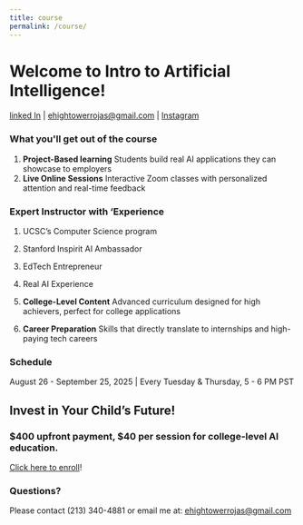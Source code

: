 ```yaml
---
title: course
permalink: /course/
---
```

# Welcome to Intro to Artificial Intelligence!

[linked In](https://www.linkedin.com/in/evangel-hightower-rojas-924027302/) | [ehightowerrojas@gmail.com](mailto:ehightowerrojas@gmail.com) | [Instagram](https://www.instagram.com/speedsheep_/) 

### What you'll get out of the course

1. **Project-Based learning**  Students build real AI applications they can showcase to employers
2. **Live Online Sessions**  Interactive Zoom classes with personalized attention and real-time feedback

### Expert Instructor with ‘Experience

1. UCSC’s Computer Science program
2. Stanford Inspirit AI Ambassador
3. EdTech Entrepreneur
4. Real AI Experience

1. **College-Level Content**  Advanced curriculum designed for high achievers, perfect for college applications
2. **Career Preparation**  Skills that directly translate to internships and high-paying tech careers

### Schedule

August 26 - September 25, 2025 | Every Tuesday & Thursday, 5 - 6 PM PST 

## Invest in Your Child’s Future!

### $400 upfront payment, $40 per session for college-level AI education.

[Click here to enroll](https://docs.google.com/forms/d/e/1FAIpQLSfca1J2xevEUDhyWfgeHIzrPMprrqGi9_lFRswb0HNlBNfipg/viewform?usp=header)!

### Questions?

Please contact (213) 340-4881 or email me at: ehightowerrojas@gmail.com
